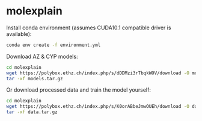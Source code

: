 # molexplain

Install conda environment (assumes CUDA10.1 compatible driver is available):

```bash
conda env create -f environment.yml
```

Download AZ & CYP models:

``` bash
cd molexplain
wget https://polybox.ethz.ch/index.php/s/dDDMzi3rTbqkWOV/download -O models.tar.gz
tar -xf models.tar.gz
```

Or download processed data and train the model yourself:

```bash
cd molexplain
wget https://polybox.ethz.ch/index.php/s/K0orABbeJmwOUEh/download -O data.tar.gz
tar -xf data.tar.gz
```
